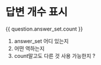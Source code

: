 # 답변 개수 표시 

{{ question.answer_set.count }}

1. answer_set 어디 있는지
2. 어떤 역하는지 
3. count말고도 다른 것 사용 가능한지 ?
